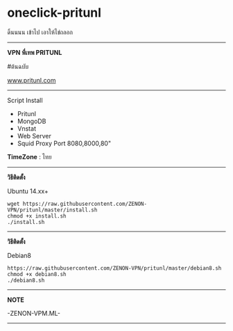 # oneclick-pritunl
ดิ้นนนน เข้าไป เอาให้ไข่ถลอก
______________________________________________
**VPN พี่เทพ PRITUNL** 

#ต้นฉบับ

www.pritunl.com

_______________________________________________
Script Install
- Pritunl
- MongoDB
- Vnstat
- Web Server
- Squid Proxy Port 8080,8000,80"

**TimeZone**   :  ไทย

_________________________________________________
**วิธีติดตั้ง**

Ubuntu 14.xx+
```
wget https://raw.githubusercontent.com/ZENON-VPN/pritunl/master/install.sh
chmod +x install.sh
./install.sh
```

__________________________________________________
**วิธีติดตั้ง**

Debian8
```
https://raw.githubusercontent.com/ZENON-VPN/pritunl/master/debian8.sh
chmod +x debian8.sh
./debian8.sh
```

__________________________________________________
**NOTE**

 -ZENON-VPM.ML-
___________________________________________________
